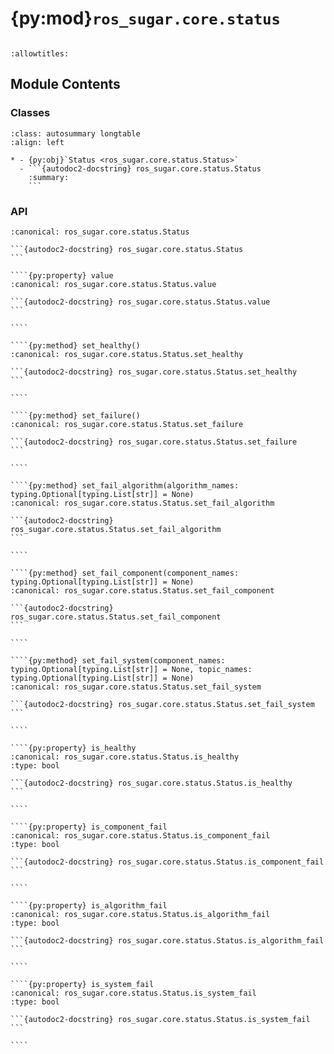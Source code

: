 # {py:mod}`ros_sugar.core.status`

```{py:module} ros_sugar.core.status
```

```{autodoc2-docstring} ros_sugar.core.status
:allowtitles:
```

## Module Contents

### Classes

````{list-table}
:class: autosummary longtable
:align: left

* - {py:obj}`Status <ros_sugar.core.status.Status>`
  - ```{autodoc2-docstring} ros_sugar.core.status.Status
    :summary:
    ```
````

### API

`````{py:class} Status(msg: typing.Optional[ros_sugar_interfaces.msg.ComponentStatus] = None)
:canonical: ros_sugar.core.status.Status

```{autodoc2-docstring} ros_sugar.core.status.Status
```

````{py:property} value
:canonical: ros_sugar.core.status.Status.value

```{autodoc2-docstring} ros_sugar.core.status.Status.value
```

````

````{py:method} set_healthy()
:canonical: ros_sugar.core.status.Status.set_healthy

```{autodoc2-docstring} ros_sugar.core.status.Status.set_healthy
```

````

````{py:method} set_failure()
:canonical: ros_sugar.core.status.Status.set_failure

```{autodoc2-docstring} ros_sugar.core.status.Status.set_failure
```

````

````{py:method} set_fail_algorithm(algorithm_names: typing.Optional[typing.List[str]] = None)
:canonical: ros_sugar.core.status.Status.set_fail_algorithm

```{autodoc2-docstring} ros_sugar.core.status.Status.set_fail_algorithm
```

````

````{py:method} set_fail_component(component_names: typing.Optional[typing.List[str]] = None)
:canonical: ros_sugar.core.status.Status.set_fail_component

```{autodoc2-docstring} ros_sugar.core.status.Status.set_fail_component
```

````

````{py:method} set_fail_system(component_names: typing.Optional[typing.List[str]] = None, topic_names: typing.Optional[typing.List[str]] = None)
:canonical: ros_sugar.core.status.Status.set_fail_system

```{autodoc2-docstring} ros_sugar.core.status.Status.set_fail_system
```

````

````{py:property} is_healthy
:canonical: ros_sugar.core.status.Status.is_healthy
:type: bool

```{autodoc2-docstring} ros_sugar.core.status.Status.is_healthy
```

````

````{py:property} is_component_fail
:canonical: ros_sugar.core.status.Status.is_component_fail
:type: bool

```{autodoc2-docstring} ros_sugar.core.status.Status.is_component_fail
```

````

````{py:property} is_algorithm_fail
:canonical: ros_sugar.core.status.Status.is_algorithm_fail
:type: bool

```{autodoc2-docstring} ros_sugar.core.status.Status.is_algorithm_fail
```

````

````{py:property} is_system_fail
:canonical: ros_sugar.core.status.Status.is_system_fail
:type: bool

```{autodoc2-docstring} ros_sugar.core.status.Status.is_system_fail
```

````

`````
